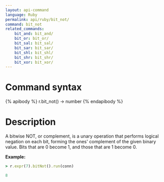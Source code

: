 ```yaml
---
layout: api-command
language: Ruby
permalink: api/ruby/bit_not/
command: bit_not
related_commands:
    bit_and: bit_and/
    bit_or: bit_or/
    bit_sal: bit_sal/
    bit_sar: bit_sar/
    bit_shl: bit_shl/
    bit_shr: bit_shr/
    bit_xor: bit_xor/
---
```


# Command syntax #

{% apibody %}
r.bit_not() &rarr; number
{% endapibody %}

# Description #

A bitwise NOT, or complement, is a unary operation that performs logical negation on each bit, forming the ones' complement of the given binary value. Bits that are 0 become 1, and those that are 1 become 0.

__Example:__

```rb
> r.expr(7).bitNot().run(conn)

8
```
